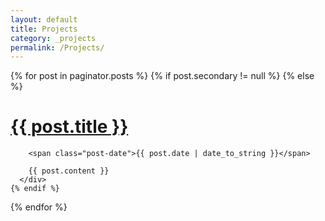 ```yaml
---
layout: default
title: Projects
category: _projects
permalink: /Projects/
---
```

<div class="posts">
  {% for post in paginator.posts %}
    {% if post.secondary != null %}
    {% else %}
      <div class="post">
        <h1 class="post-title">
          <a href="{{ post.url }}">
            {{ post.title }}
          </a>
        </h1>    

        <span class="post-date">{{ post.date | date_to_string }}</span>    

        {{ post.content }}
      </div>
    {% endif %}
  {% endfor %}
</div>